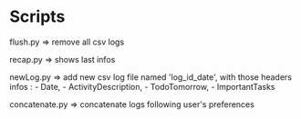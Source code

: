 # Scripts

flush.py => remove all csv logs

recap.py => shows last infos

newLog.py => add new csv log file named 'log_id_date',
             with those headers infos : - Date,
                                        - ActivityDescription,
                                        - TodoTomorrow,
                                        - ImportantTasks

concatenate.py => concatenate logs following user's preferences